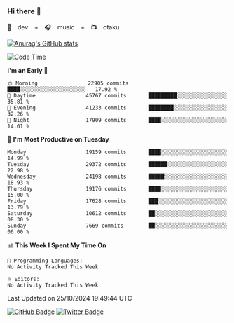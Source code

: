 ### Hi there 👋

🚀　dev　+　🎧　music　+　📺　otaku


[![Anurag's GitHub stats](https://github-readme-stats.vercel.app/api?username=koheitasaka&count_private=true&show_icons=true&theme=monokai)](https://github.com/koheitasaka/github-readme-stats)

<!--START_SECTION:waka-->
![Code Time](http://img.shields.io/badge/Code%20Time-1%2C161%20hrs%2023%20mins-blue)

**I'm an Early 🐤** 

```text
🌞 Morning                22905 commits       ████░░░░░░░░░░░░░░░░░░░░░   17.92 % 
🌆 Daytime                45767 commits       █████████░░░░░░░░░░░░░░░░   35.81 % 
🌃 Evening                41233 commits       ████████░░░░░░░░░░░░░░░░░   32.26 % 
🌙 Night                  17909 commits       ████░░░░░░░░░░░░░░░░░░░░░   14.01 % 
```
📅 **I'm Most Productive on Tuesday** 

```text
Monday                   19159 commits       ████░░░░░░░░░░░░░░░░░░░░░   14.99 % 
Tuesday                  29372 commits       ██████░░░░░░░░░░░░░░░░░░░   22.98 % 
Wednesday                24198 commits       █████░░░░░░░░░░░░░░░░░░░░   18.93 % 
Thursday                 19176 commits       ████░░░░░░░░░░░░░░░░░░░░░   15.00 % 
Friday                   17628 commits       ███░░░░░░░░░░░░░░░░░░░░░░   13.79 % 
Saturday                 10612 commits       ██░░░░░░░░░░░░░░░░░░░░░░░   08.30 % 
Sunday                   7669 commits        ██░░░░░░░░░░░░░░░░░░░░░░░   06.00 % 
```


📊 **This Week I Spent My Time On** 

```text
💬 Programming Languages: 
No Activity Tracked This Week

🔥 Editors: 
No Activity Tracked This Week
```


 Last Updated on 25/10/2024 19:49:44 UTC
<!--END_SECTION:waka-->

[![GitHub Badge](https://img.shields.io/badge/GitHub-100000?style=for-the-badge&logo=github&logoColor=white)](https://github.com/koheitasaka)
[![Twitter Badge](https://img.shields.io/badge/Twitter-1DA1F2?style=for-the-badge&logo=twitter&logoColor=white)](https://twitter.com/sleep_asleep_)
